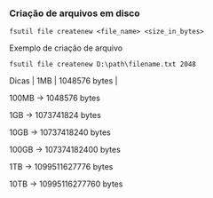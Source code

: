 ### Criação de arquivos em disco

```batch
fsutil file createnew <file_name> <size_in_bytes>
```
Exemplo de criação de arquivo

```batch
fsutil file createnew D:\path\filename.txt 2048
```

Dicas 
| 1MB | 1048576 bytes |

100MB -> 1048576 bytes

1GB -> 1073741824 bytes

10GB -> 10737418240 bytes

100GB -> 107374182400 bytes

1TB -> 1099511627776 bytes

10TB -> 10995116277760 bytes
